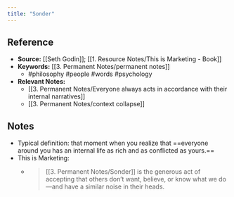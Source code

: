 ```yaml
---
title: "Sonder"
---
```

## Reference
- **Source:** [[Seth Godin]]; [[1. Resource Notes/This is Marketing - Book]]
- **Keywords:** [[3. Permanent Notes/permanent notes]]
	- #philosophy #people #words #psychology 
- **Relevant Notes:**
	- [[3. Permanent Notes/Everyone always acts in accordance with their internal narratives]]
	- [[3. Permanent Notes/context collapse]]
## Notes
- Typical definition: that moment when you realize that ==everyone around you has an internal life as rich and as conflicted as yours.==
- This is Marketing:
	- >[[3. Permanent Notes/Sonder]] is the generous act of accepting that others don’t want, believe, or know what we do—and have a similar noise in their heads.